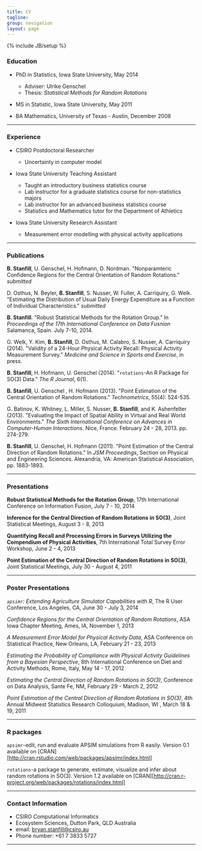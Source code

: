 ```yaml
---
title: CV
tagline:
group: navigation
layout: page
---
```

{% include JB/setup %}


### Education

* PhD in Statistics, Iowa State University, May 2014  
  * Adviser: Ulrike Genschel
  * Thesis: *Statistical Methods for Random Rotations*  
  
* MS in Statistic, Iowa State University,  May 2011  
  
* BA Mathematics, University of Texas - Austin, December 2008  

----

### Experience

* CSIRO Postdoctoral Researcher 
  * Uncertainty in computer model
  
  
* Iowa State University Teaching Assistant  
  * Taught an introductory business statistics course
  * Lab instructor for a graduate statistics course for non-statistics majors
  * Lab instructor for an advanced business statistics course
  * Statistics and Mathematics tutor for the Department of Athletics
  
* Iowa State University Research Assistant
  * Measurement error modelling with physical activity applications
  
  
  
----

### Publications

**B. Stanfill**, U. Genschel, H. Hofmann, D. Nordman.  "Nonparamteric Confidence Regions for the Central Orientation of Random Rotations." *submitted*

D. Osthus, N. Beyler, **B. Stanfill**, S. Nusser, W. Fuller, A. Carriquiry, G. Welk. "Estimating the Distribution of Usual Daily Energy Expenditure as a Function of Individual Characteristics." *submitted*

**B. Stanfill**. "Robust Statistical Methods for the Rotation Group." In *Proceedings of the 17th International Conference on Data Fusnion* Salamanca, Spain. July 7-10, 2014.

G. Welk, Y. Kim, **B. Stanfill**, D. Osthus, M. Calabro, S. Nusser, A. Carriquiry (2014).  "Validity of a 24-Hour Physical Activity Recall: Physical Activity Measurement Survey." *Medicine and Science in Sports and Exercise*, in press.

**B. Stanfill**, H. Hofmann, U. Genschel (2014). "`rotations`-An R Package for SO(3) Data." *The R Journal*, 6(1).

**B. Stanfill**, U. Genschel , H. Hofmann (2013).  "Point Estimation of the Central Orientation of Random Rotations." *Technometrics*, 55(4): 524-535. 

G. Batinov, K. Whitney, L. Miller, S. Nusser, **B. Stanfill**, and K. Ashenfelter (2013).  "Evaluating the Impact of Spatial Ability in Virtual and Real World Environments." *The Sixth International Conference on Advances in Computer-Human Interactions*. Nice, France.  February 24 - 28, 2013. pp. 274-279.

**B. Stanfill**, U. Genschel, H. Hofmann (2011). "Point Estimation of the Central Direction of Random Rotations." In *JSM Proceedings*, Section on Physical and Engineering Sciences. Alexandria, VA: American Statistical Association, pp. 1883-1893.

----

### Presentations

**Robust Statistical Methods for the Rotation Group**, 17th International Conference on Information Fusion, July 7 - 10, 2014

**Inference for the Central Direction of Random Rotations in SO(3)**, Joint Statistical Meetings, August 3 - 8, 2013

**Quantifying Recall and Processing Errors in Surveys Utilizing the Compendium of Physical Activities**, 7th International Total Survey Error Workshop, June 2 - 4, 2013

**Point Estimation of the Central Direction of Random Rotations in SO(3)**, Joint Statistical Meetings, July 30 - August 4, 2011

----

### Poster Presentations

*`apsimr`: Extending Agriculture Simulator Capabilities with R*, The R User Conference, Los Angeles, CA, June 30 - July 3, 2014

*Confidence Regions for the Central Orientation of Random Rotations*, ASA Iowa Chapter Meeting, Ames, IA, November 1, 2013

*A Measurement Error Model for Physical Activity Data*, ASA Conference on Statistical Practice, New Orleans, LA, February 21 - 23, 2013

*Estimating the Probability of Compliance with Physical Activity Guidelines from a Bayesian Perspective*, 8th International Conference on Diet and Activity Methods, Rome, Italy, May 14 - 17, 2012

*Estimating the Central Direction of Random Rotations in SO(3)*, Conference on Data Analysis, Sante Fe, NM, February 29 - March 2, 2012

*Point Estimation of the Central Direction of Random Rotations in SO(3)*, 4th Annual Midwest Statistics Research Colloquium, Madison, WI , March 18 \& 19, 2011

----

### R packages

`apsimr`-edit, run and evaluate APSIM simulations from R easily.  Version 0.1 available on [CRAN][http://cran.rstudio.com/web/packages/apsimr/index.html]

`rotations`-a package to generate, estimate, visualize and infer about random rotations in SO(3).  Version 1.2 available on [CRAN][http://cran.r-project.org/web/packages/rotations/index.html]

-----

### Contact Information

* CSIRO Computational Informatics
* Ecosystem Sciences, Dutton Park, QLD Australia
* email: [bryan.stanfill@csiro.au](sta36z@csiro.au)
* Phone number: +61 7 3833 5727

----